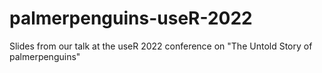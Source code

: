 # palmerpenguins-useR-2022
Slides from our talk at the useR 2022 conference on "The Untold Story of palmerpenguins"
